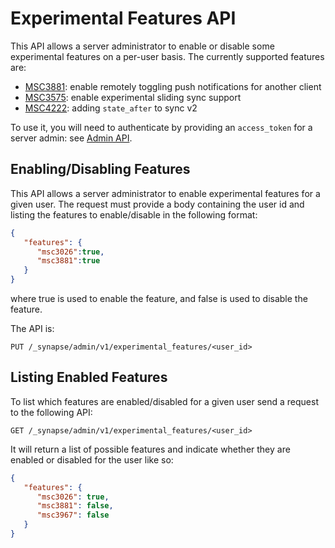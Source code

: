 # Experimental Features API

This API allows a server administrator to enable or disable some experimental features on a per-user
basis. The currently supported features are:
- [MSC3881](https://github.com/matrix-org/matrix-spec-proposals/pull/3881): enable remotely toggling push notifications
for another client
- [MSC3575](https://github.com/matrix-org/matrix-spec-proposals/pull/3575): enable experimental sliding sync support
- [MSC4222](https://github.com/matrix-org/matrix-spec-proposals/pull/4222): adding `state_after` to sync v2

To use it, you will need to authenticate by providing an `access_token`
for a server admin: see [Admin API](../usage/administration/admin_api/).

## Enabling/Disabling Features

This API allows a server administrator to enable experimental features for a given user. The request must
provide a body containing the user id and listing the features to enable/disable in the following format:
```json
{
   "features": {
      "msc3026":true,
      "msc3881":true
   }
}
```
where true is  used to enable the feature, and false is used to disable the feature.


The API is:

```
PUT /_synapse/admin/v1/experimental_features/<user_id>
```

## Listing Enabled Features

To list which features are enabled/disabled for a given user send a request to the following API:

```
GET /_synapse/admin/v1/experimental_features/<user_id>
```

It will return a list of possible features and indicate whether they are enabled or disabled for the
user like so:
```json
{
   "features": {
      "msc3026": true,
      "msc3881": false,
      "msc3967": false
   }
}
```
